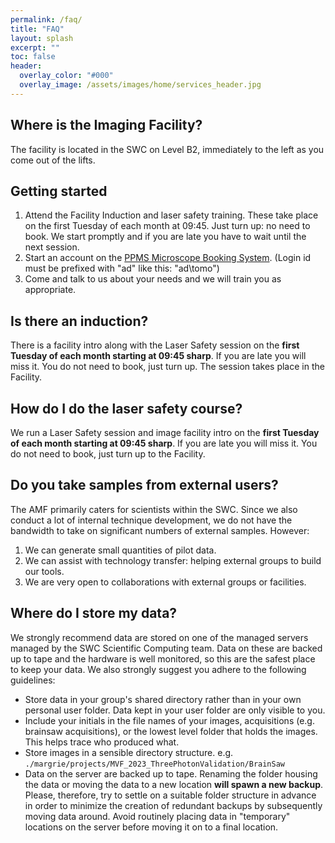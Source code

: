 ```yaml
---
permalink: /faq/
title: "FAQ"
layout: splash
excerpt: ""
toc: false
header:
  overlay_color: "#000"
  overlay_image: /assets/images/home/services_header.jpg
---
```




## Where is the Imaging Facility?
The facility is located in the SWC on Level B2, immediately to the left as you come out of the lifts.

## Getting started
1. Attend the Facility Induction and laser safety training. These take place on the first Tuesday of each month at 09:45. Just turn up: no need to book. We start promptly and if you are late you have to wait until the next session. 
2. Start an account on the [PPMS Microscope Booking System](https://ppms.eu/ucl-swc/login/?pf=2). (Login id must be prefixed with "ad\" like this: "ad\tomo")
3. Come and talk to us about your needs and we will train you as appropriate. 

## Is there an induction?
There is a facility intro along with the Laser Safety session on the **first Tuesday of each month starting at 09:45 sharp**. 
If you are late you will miss it. 
You do not need to book, just turn up. 
The session takes place in the Facility.

## How do I do the laser safety course?
We run a Laser Safety session and image facility intro on the **first Tuesday of each month starting at 09:45 sharp**. 
If you are late you will miss it. 
You do not need to book, just turn up to the Facility. 


## Do you take samples from external users?
The AMF primarily caters for scientists within the SWC. 
Since we also conduct a lot of internal technique development, we do not have the bandwidth to take on significant numbers of external samples.
However:
1. We can generate small quantities of pilot data.
2. We can assist with technology transfer: helping external groups to build our tools.  
3. We are very open to collaborations with external groups or facilities. 



## Where do I store my data?
We strongly recommend data are stored on one of the managed servers managed by the SWC Scientific Computing team. 
Data on these are backed up to tape and the hardware is well monitored, so this are the safest place to keep your data. 
We also strongly suggest you adhere to the following guidelines:

* Store data in your group's shared directory rather than in your own personal user folder. Data kept in your user folder are only visible to you. 
* Include your initials in the file names of your images, acquisitions (e.g. brainsaw acquisitions), or the lowest level folder that holds the images. This helps trace who produced what. 
* Store images in a sensible directory structure. e.g. `./margrie/projects/MVF_2023_ThreePhotonValidation/BrainSaw`
* Data on the server are backed up to tape. Renaming the folder housing the data or moving the data to a new location **will spawn a new backup**. Please, therefore, try to settle on a suitable folder structure in advance in order to minimize the creation of redundant backups by subsequently moving data around. Avoid routinely placing data in "temporary" locations on the server before moving it on to a final location. 
